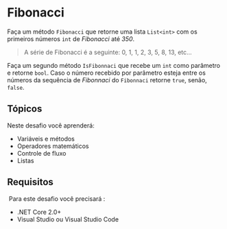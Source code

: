 # Fibonacci

Faça um método `Fibonacci` que retorne uma lista `List<int>` com os primeiros números `int`  de *Fibonacci* até *350*.

> A série de Fibonacci é a seguinte: 0, 1, 1, 2, 3, 5, 8, 13, etc...

Faça um segundo método `IsFibonnaci` que recebe um `int` como parâmetro e retorne `bool`.
Caso o número recebido por parâmetro esteja entre os números da sequência de *Fibonnaci* do `Fibonnaci` retorne `true`, senão, `false`.

## Tópicos

Neste desafio você aprenderá:

- Variáveis e métodos
- Operadores matemáticos
- Controle de fluxo
- Listas

## Requisitos
​
Para este desafio você precisará :

- .NET Core 2.0+
- Visual Studio ou Visual Studio Code



